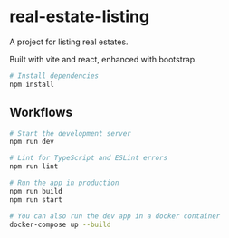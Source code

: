 # real-estate-listing

A project for listing real estates.

Built with vite and react, enhanced with bootstrap.

```sh
# Install dependencies
npm install
```

## Workflows

```sh
# Start the development server
npm run dev

# Lint for TypeScript and ESLint errors
npm run lint

# Run the app in production
npm run build
npm run start

# You can also run the dev app in a docker container
docker-compose up --build
```
